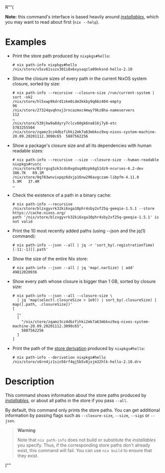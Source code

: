 R""(

**Note:** this command's interface is based heavily around [*installables*](./nix.md#installables), which you may want to read about first (`nix --help`).

# Examples

* Print the store path produced by `nixpkgs#hello`:

  ```console
  # nix path-info nixpkgs#hello
  /nix/store/v5sv61sszx301i0x6xysaqzla09nksnd-hello-2.10
  ```

* Show the closure sizes of every path in the current NixOS system
  closure, sorted by size:

  ```console
  # nix path-info --recursive --closure-size /run/current-system | sort -nk2
  /nix/store/hl5xwp9kdrd1zkm0idm3kkby9q66z404-empty                                                96
  /nix/store/27324qvqhnxj3rncazmxc4mwy79kz8ha-nameservers                                         112
  …
  /nix/store/539jkw9a8dyry7clcv60gk6na816j7y8-etc                                          5783255504
  /nix/store/zqamz3cz4dbzfihki2mk7a63mbkxz9xq-nixos-system-machine-20.09.20201112.3090c65  5887562256
  ```

* Show a package's closure size and all its dependencies with human
  readable sizes:

  ```console
  # nix path-info --recursive --size --closure-size --human-readable nixpkgs#rustc
  /nix/store/01rrgsg5zk3cds0xgdsq40zpk6g51dz9-ncurses-6.2-dev      386.7K   69.1M
  /nix/store/0q783wnvixpqz6dxjp16nw296avgczam-libpfm-4.11.0          5.9M   37.4M
  …
  ```

* Check the existence of a path in a binary cache:

  ```console
  # nix path-info --recursive /nix/store/blzxgyvrk32ki6xga10phr4sby2xf25q-geeqie-1.5.1 --store https://cache.nixos.org/
  path '/nix/store/blzxgyvrk32ki6xga10phr4sby2xf25q-geeqie-1.5.1' is not valid

  ```

* Print the 10 most recently added paths (using --json and the jq(1)
  command):

  ```console
  # nix path-info --json --all | jq -r 'sort_by(.registrationTime)[-11:-1][].path'
  ```

* Show the size of the entire Nix store:

  ```console
  # nix path-info --json --all | jq 'map(.narSize) | add'
  49812020936
  ```

* Show every path whose closure is bigger than 1 GB, sorted by closure
  size:

  ```console
  # nix path-info --json --all --closure-size \
    | jq 'map(select(.closureSize > 1e9)) | sort_by(.closureSize) | map([.path, .closureSize])'
  [
    …,
    [
      "/nix/store/zqamz3cz4dbzfihki2mk7a63mbkxz9xq-nixos-system-machine-20.09.20201112.3090c65",
      5887562256
    ]
  ]
  ```

* Print the path of the [store derivation] produced by `nixpkgs#hello`:

  [store derivation]: ../../glossary.md#gloss-store-derivation

  ```console
  # nix path-info --derivation nixpkgs#hello
  /nix/store/s6rn4jz1sin56rf4qj5b5v8jxjm32hlk-hello-2.10.drv
  ```

# Description

This command shows information about the store paths produced by
[*installables*](./nix.md#installables), or about all paths in the store if you pass `--all`.

By default, this command only prints the store paths. You can get
additional information by passing flags such as `--closure-size`,
`--size`, `--sigs` or `--json`.

> **Warning**
>
> Note that `nix path-info` does not build or substitute the
> *installables* you specify. Thus, if the corresponding store paths
> don't already exist, this command will fail. You can use `nix build`
> to ensure that they exist.

)""
